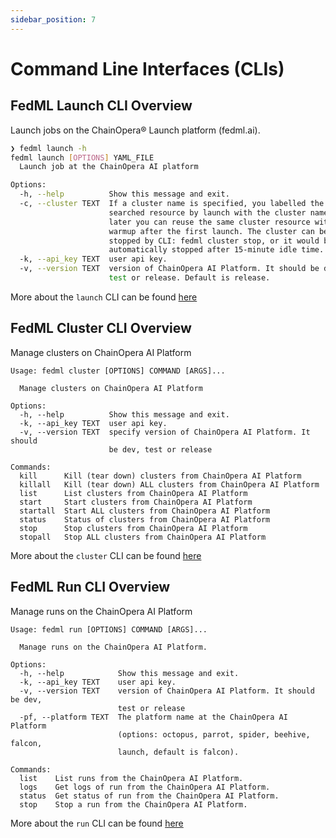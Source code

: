 ```yaml
---
sidebar_position: 7
---
```


# Command Line Interfaces (CLIs)

## FedML Launch CLI Overview

Launch jobs on the ChainOpera® Launch platform (fedml.ai).

```bash
❯ fedml launch -h
fedml launch [OPTIONS] YAML_FILE
  Launch job at the ChainOpera AI platform

Options:
  -h, --help          Show this message and exit.
  -c, --cluster TEXT  If a cluster name is specified, you labelled the
                      searched resource by launch with the cluster name. So
                      later you can reuse the same cluster resource without
                      warmup after the first launch. The cluster can be
                      stopped by CLI: fedml cluster stop, or it would be
                      automatically stopped after 15-minute idle time.
  -k, --api_key TEXT  user api key.
  -v, --version TEXT  version of ChainOpera AI Platform. It should be dev,
                      test or release. Default is release.
```

More about the `launch` CLI can be found [here](../open-source/cli/fedml-launch)

## FedML Cluster CLI Overview

Manage clusters on ChainOpera AI Platform

```
Usage: fedml cluster [OPTIONS] COMMAND [ARGS]...

  Manage clusters on ChainOpera AI Platform

Options:
  -h, --help          Show this message and exit.
  -k, --api_key TEXT  user api key.
  -v, --version TEXT  specify version of ChainOpera AI Platform. It should
                      be dev, test or release

Commands:
  kill      Kill (tear down) clusters from ChainOpera AI Platform
  killall   Kill (tear down) ALL clusters from ChainOpera AI Platform
  list      List clusters from ChainOpera AI Platform
  start     Start clusters from ChainOpera AI Platform
  startall  Start ALL clusters from ChainOpera AI Platform
  status    Status of clusters from ChainOpera AI Platform
  stop      Stop clusters from ChainOpera AI Platform
  stopall   Stop ALL clusters from ChainOpera AI Platform
```

More about the `cluster` CLI can be found [here](../open-source/cli/fedml-cluster)

## FedML Run CLI Overview

Manage runs on the ChainOpera AI Platform

```
Usage: fedml run [OPTIONS] COMMAND [ARGS]...

  Manage runs on the ChainOpera AI Platform.

Options:
  -h, --help            Show this message and exit.
  -k, --api_key TEXT    user api key.
  -v, --version TEXT    version of ChainOpera AI Platform. It should be dev,
                        test or release
  -pf, --platform TEXT  The platform name at the ChainOpera AI Platform
                        (options: octopus, parrot, spider, beehive, falcon,
                        launch, default is falcon).

Commands:
  list    List runs from the ChainOpera AI Platform.
  logs    Get logs of run from the ChainOpera AI Platform.
  status  Get status of run from the ChainOpera AI Platform.
  stop    Stop a run from the ChainOpera AI Platform.
```

More about the `run` CLI can be found [here](../open-source/cli/fedml-run)
